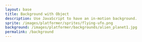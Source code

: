 ```yaml
---
layout: base
title: Background with Object
description: Use JavaScript to have an in-motion background.
sprite: /images/platformer/sprites/flying-ufo.png
background: /images/platformer/backgrounds/alien_planet1.jpg
permalink: /background
---
```


<canvas id="world"></canvas>

<script>
  const canvas = document.getElementById("world");
  const ctx = canvas.getContext('2d');

  // Full window canvas
  function resizeCanvas() {
    canvas.width = window.innerWidth;
    canvas.height = window.innerHeight;
  }
  window.addEventListener('resize', resizeCanvas);
  resizeCanvas();

  const backgroundImg = new Image();
  const spriteImg = new Image();

  backgroundImg.src = '{{ page.background | relative_url }}';
  spriteImg.src = '{{ page.sprite | relative_url }}';

  let imagesLoaded = 0;

  backgroundImg.onload = () => { imagesLoaded++; startGameWorld(); };
  backgroundImg.onerror = () => { console.error('Background failed to load:', backgroundImg.src); };

  spriteImg.onload = () => { imagesLoaded++; startGameWorld(); };
  spriteImg.onerror = () => { console.error('Sprite failed to load:', spriteImg.src); };

  function startGameWorld() {
    if (imagesLoaded < 2) return;

    class GameObject {
      constructor(image, width, height, x = 0, y = 0, speedRatio = 0) {
        this.image = image;
        this.width = width;
        this.height = height;
        this.x = x;
        this.y = y;
        this.speedRatio = speedRatio;
        this.speed = GameWorld.gameSpeed * this.speedRatio;
      }
      update() {}
      draw(ctx) {
        ctx.drawImage(this.image, this.x, this.y, this.width, this.height);
      }
    }

    class Background extends GameObject {
      constructor(image, gameWorld) {
        // Scale background to fill canvas
        super(image, gameWorld.width, gameWorld.height, 0, 0, 0.1);
      }
      update() {
        this.x = (this.x - this.speed) % this.width;
      }
      draw(ctx) {
        ctx.drawImage(this.image, this.x, this.y, this.width, this.height);
        ctx.drawImage(this.image, this.x + this.width, this.y, this.width, this.height);
      }
    }

    class Player extends GameObject {
      constructor(image, gameWorld) {
        // Proportional UFO size based on canvas
        const width = canvas.width * 0.05;   // 5% of canvas width
        const height = (image.naturalHeight / image.naturalWidth) * width;
        const x = canvas.width * 0.5 - width / 2;
        const y = canvas.height * 0.5 - height / 2;
        super(image, width, height, x, y);
        this.baseY = y;
        this.frame = 0;
      }
      update() {
        this.y = this.baseY + Math.sin(this.frame * 0.05) * 20;
        this.frame++;
      }
    }

    class GameWorld {
      static gameSpeed = 5;
      constructor(backgroundImg, spriteImg) {
        this.canvas = canvas;
        this.ctx = ctx;
        this.width = canvas.width;
        this.height = canvas.height;

        this.objects = [
          new Background(backgroundImg, this),
          new Player(spriteImg, this)
        ];
      }
      gameLoop() {
        this.ctx.clearRect(0, 0, this.width, this.height);
        for (const obj of this.objects) {
          obj.update();
          obj.draw(this.ctx);
        }
        requestAnimationFrame(this.gameLoop.bind(this));
      }
      start() {
        this.gameLoop();
      }
    }

    const world = new GameWorld(backgroundImg, spriteImg);
    world.start();
  }
</script>